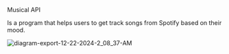 Musical API 

Is a program that helps users to get track songs from Spotify based on their mood.

![diagram-export-12-22-2024-2_08_37-AM](https://github.com/user-attachments/assets/f14fbfe1-1842-4ee9-b6cd-2e118c8ba4f7)

